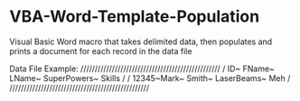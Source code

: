 # VBA-Word-Template-Population
Visual Basic Word macro that takes delimited data, then populates and prints a document for each record in the data file

Data File Example:
/////////////////////////////////////////////////
/ ID~	FName~	LName~	SuperPowers~	Skills	/
/ 12345~Mark~	Smith~	LaserBeams~		Meh     /
/////////////////////////////////////////////////